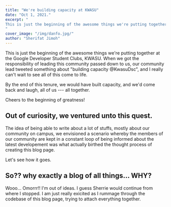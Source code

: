 ```yaml
---
title: "We're building capacity at KWASU"
date: "Oct 1, 2021."
excerpt: "
This is just the beginning of the awesome things we're putting together at the Google Developer Student Clubs, KWASU. When we got the responsibility of leading this community passed down to us, our community lead tweeted something about \"building capacity @KwasuDsc\", and I really can't wait to see all of this come to life.
"
cover_image: "/img/danfo.jpg/"
author: "Sherifat Jimoh"
---
```


This is just the beginning of the awesome things we're putting together at the Google Developer Student Clubs, KWASU. When we got the responsibility of leading this community passed down to us, our community lead tweeted something about "building capacity @KwasuDsc", and I really can't wait to see all of this come to life.

By the end of this tenure, we would have built capacity, and we'd come back and laugh, all of us --- all together.

Cheers to the beginning of greatness!

## Out of curiosity, we ventured unto this quest.

The idea of being able to write about a lot of stuffs, mostly about our community on campus, we envisioned a scenario whereby the members of our community are kept in a constant loop of being informed about the latest developement was what actually birthed the thought process of creating this blog page.

Let's see how it goes.

## So?? why exactly a blog of all things... WHY?

Wooo... Omorrr!! I'm out of ideas. I guess Sherrie would continue from where I stopped. I am just really exicited as I rummage through the codebase of this blog page, trying to attach everything together.
